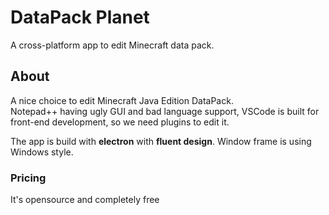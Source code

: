 # DataPack Planet
A cross-platform app to edit Minecraft data pack.

## About
A nice choice to edit Minecraft Java Edition DataPack.  
Notepad++ having ugly GUI and bad language support, 
VSCode is built for front-end development, so we need plugins to edit it.

The app is build with **electron** with **fluent design**.
Window frame is using Windows style.

### Pricing
It's opensource and completely free
